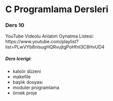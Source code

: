 <h1>C Programlama Dersleri</h1>

<h3>Ders 10</h3>

<p>YouTube Videolu Anlatım Oynatma Listesi:  https://www.youtube.com/playlist?list=PLwVYb8nlsugHQRvujtgPoHfnI3C8HvUD4 </p>

<h5> Ders Icerigi: </h5>

<ul>
<li>kalsör düzeni</li>
<li>makefile</li>
<li>başlık dosyası</li>
<li>moduler programlama</li>
<li>örnek proje</li>
</ul>

